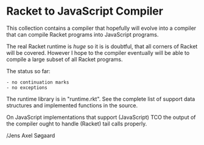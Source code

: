 Racket to JavaScript Compiler
=============================

This collection contains a compiler that hopefully
will evolve into a compiler that can compile Racket
programs into JavaScript programs.

The real Racket runtime is *huge* so it is is doubtful,
that all corners of Racket will be covered. However
I hope to the compiler eventually will be able to
compile a large subset of all Racket programs.

The status so far:

    - no continuation marks
    - no exceptions

The runtime library is in "runtime.rkt".
See the complete list of support data structures
and implemented functions in the source.

On JavaScript implementations that support (JavaScript) TCO the output
of the compiler ought to handle (Racket) tail calls properly.

/Jens Axel Søgaard

